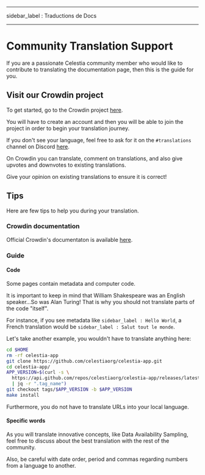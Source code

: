 - - -
sidebar_label : Traductions de Docs
- - -

# Community Translation Support

If you are a passionate Celestia community member who would like to contribute to translating the documentation page, then this is the guide for you.

## Visit our Crowdin project

To get started, go to the Crowdin project [here](https://crowdin.com/project/celestia-docs).

You will have to create an account and then you will be able to join the project in order to begin your translation journey.

If you don't see your language, feel free to ask for it on the `#translations` channel on Discord [here](https://discord.gg/celestiacommunity).

On Crowdin you can translate, comment on translations, and also give upvotes and downvotes to existing translations.

Give your opinion on existing translations to ensure it is correct!

## Tips

Here are few tips to help you during your translation.

### Crowdin documentation

Official Crowdin's documentaton is available [here](https://support.crowdin.com/online-editor).

### Guide

#### Code

Some pages contain metadata and computer code.

It is important to keep in mind that William Shakespeare was an English speaker...So was Alan Turing! That is why you should not translate parts of the code "itself".

For instance, if you see metadata like `sidebar_label : Hello World`, a French translation would be `sidebar_label : Salut tout le monde`.

Let's take another example, you wouldn't have to translate anything here:

```sh
cd $HOME
rm -rf celestia-app
git clone https://github.com/celestiaorg/celestia-app.git
cd celestia-app/
APP_VERSION=$(curl -s \
  https://api.github.com/repos/celestiaorg/celestia-app/releases/latest \
  | jq -r ".tag_name")
git checkout tags/$APP_VERSION -b $APP_VERSION
make install
```

Furthermore, you do not have to translate URLs into your local language.

#### Specific words

As you will translate innovative concepts, like Data Availability Sampling, feel free to discuss about the best translation with the rest of the community.

Also, be careful with date order, period and commas regarding numbers from a language to another.
